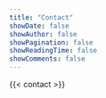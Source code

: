 ```yaml
---
title: "Contact"
showDate: false
showAuthor: false
showPagination: false
showReadingTime: false
showComments: false
---
```


{{< contact >}}
